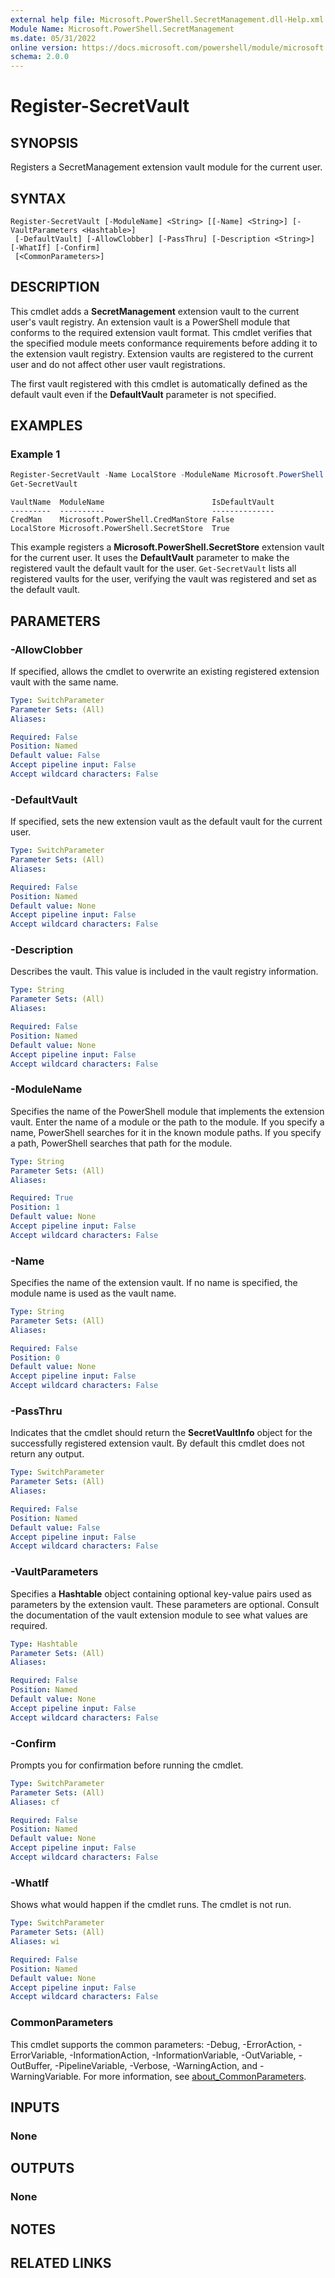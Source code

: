 ```yaml
---
external help file: Microsoft.PowerShell.SecretManagement.dll-Help.xml
Module Name: Microsoft.PowerShell.SecretManagement
ms.date: 05/31/2022
online version: https://docs.microsoft.com/powershell/module/microsoft.powershell.secretmanagement/register-secretvault?view=ps-modules&wt.mc_id=ps-gethelp
schema: 2.0.0
---
```


# Register-SecretVault

## SYNOPSIS
Registers a SecretManagement extension vault module for the current user.

## SYNTAX

```
Register-SecretVault [-ModuleName] <String> [[-Name] <String>] [-VaultParameters <Hashtable>]
 [-DefaultVault] [-AllowClobber] [-PassThru] [-Description <String>] [-WhatIf] [-Confirm]
 [<CommonParameters>]
```

## DESCRIPTION

This cmdlet adds a **SecretManagement** extension vault to the current user's vault registry. An
extension vault is a PowerShell module that conforms to the required extension vault format. This
cmdlet verifies that the specified module meets conformance requirements before adding it to the
extension vault registry. Extension vaults are registered to the current user and do not affect
other user vault registrations.

The first vault registered with this cmdlet is automatically defined as the default vault even if
the **DefaultVault** parameter is not specified.

## EXAMPLES

### Example 1

```powershell
Register-SecretVault -Name LocalStore -ModuleName Microsoft.PowerShell.SecretStore -DefaultVault
Get-SecretVault
```

```output
VaultName  ModuleName                        IsDefaultVault
---------  ----------                        --------------
CredMan    Microsoft.PowerShell.CredManStore False
LocalStore Microsoft.PowerShell.SecretStore  True
```

This example registers a **Microsoft.PowerShell.SecretStore** extension vault for the current user.
It uses the **DefaultVault** parameter to make the registered vault the default vault for the user.
`Get-SecretVault` lists all registered vaults for the user, verifying the vault was registered and
set as the default vault.

## PARAMETERS

### -AllowClobber

If specified, allows the cmdlet to overwrite an existing registered extension vault with the same
name.

```yaml
Type: SwitchParameter
Parameter Sets: (All)
Aliases:

Required: False
Position: Named
Default value: False
Accept pipeline input: False
Accept wildcard characters: False
```

### -DefaultVault

If specified, sets the new extension vault as the default vault for the current user.

```yaml
Type: SwitchParameter
Parameter Sets: (All)
Aliases:

Required: False
Position: Named
Default value: None
Accept pipeline input: False
Accept wildcard characters: False
```

### -Description

Describes the vault. This value is included in the vault registry information.

```yaml
Type: String
Parameter Sets: (All)
Aliases:

Required: False
Position: Named
Default value: None
Accept pipeline input: False
Accept wildcard characters: False
```

### -ModuleName

Specifies the name of the PowerShell module that implements the extension vault. Enter the name of a
module or the path to the module. If you specify a name, PowerShell searches for it in the known
module paths. If you specify a path, PowerShell searches that path for the module.

```yaml
Type: String
Parameter Sets: (All)
Aliases:

Required: True
Position: 1
Default value: None
Accept pipeline input: False
Accept wildcard characters: False
```

### -Name

Specifies the name of the extension vault. If no name is specified, the module name is used as the
vault name.

```yaml
Type: String
Parameter Sets: (All)
Aliases:

Required: False
Position: 0
Default value: None
Accept pipeline input: False
Accept wildcard characters: False
```

### -PassThru

Indicates that the cmdlet should return the **SecretVaultInfo** object for the successfully
registered extension vault. By default this cmdlet does not return any output.

```yaml
Type: SwitchParameter
Parameter Sets: (All)
Aliases:

Required: False
Position: Named
Default value: False
Accept pipeline input: False
Accept wildcard characters: False
```

### -VaultParameters

Specifies a **Hashtable** object containing optional key-value pairs used as parameters by the
extension vault. These parameters are optional. Consult the documentation of the vault extension
module to see what values are required.

```yaml
Type: Hashtable
Parameter Sets: (All)
Aliases:

Required: False
Position: Named
Default value: None
Accept pipeline input: False
Accept wildcard characters: False
```

### -Confirm

Prompts you for confirmation before running the cmdlet.

```yaml
Type: SwitchParameter
Parameter Sets: (All)
Aliases: cf

Required: False
Position: Named
Default value: None
Accept pipeline input: False
Accept wildcard characters: False
```

### -WhatIf

Shows what would happen if the cmdlet runs. The cmdlet is not run.

```yaml
Type: SwitchParameter
Parameter Sets: (All)
Aliases: wi

Required: False
Position: Named
Default value: None
Accept pipeline input: False
Accept wildcard characters: False
```

### CommonParameters

This cmdlet supports the common parameters: -Debug, -ErrorAction, -ErrorVariable,
-InformationAction, -InformationVariable, -OutVariable, -OutBuffer, -PipelineVariable, -Verbose,
-WarningAction, and -WarningVariable. For more information, see
[about_CommonParameters](http://go.microsoft.com/fwlink/?LinkID=113216).

## INPUTS

### None

## OUTPUTS

### None

## NOTES

## RELATED LINKS
